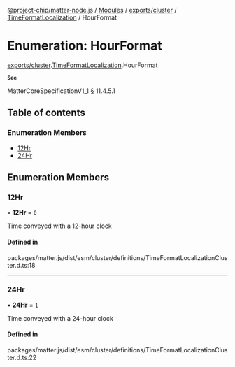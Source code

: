 [@project-chip/matter-node.js](../README.md) / [Modules](../modules.md) / [exports/cluster](../modules/exports_cluster.md) / [TimeFormatLocalization](../modules/exports_cluster.TimeFormatLocalization.md) / HourFormat

# Enumeration: HourFormat

[exports/cluster](../modules/exports_cluster.md).[TimeFormatLocalization](../modules/exports_cluster.TimeFormatLocalization.md).HourFormat

**`See`**

MatterCoreSpecificationV1_1 § 11.4.5.1

## Table of contents

### Enumeration Members

- [12Hr](exports_cluster.TimeFormatLocalization.HourFormat.md#12hr)
- [24Hr](exports_cluster.TimeFormatLocalization.HourFormat.md#24hr)

## Enumeration Members

### 12Hr

• **12Hr** = ``0``

Time conveyed with a 12-hour clock

#### Defined in

packages/matter.js/dist/esm/cluster/definitions/TimeFormatLocalizationCluster.d.ts:18

___

### 24Hr

• **24Hr** = ``1``

Time conveyed with a 24-hour clock

#### Defined in

packages/matter.js/dist/esm/cluster/definitions/TimeFormatLocalizationCluster.d.ts:22
